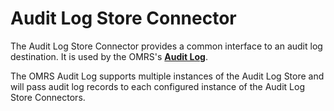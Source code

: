 <!-- SPDX-License-Identifier: Apache-2.0 -->

# Audit Log Store Connector

The Audit Log Store Connector provides a common interface to
an audit log destination.
It is used by the OMRS's **[Audit Log](../audit-log.md)**.

The OMRS Audit Log supports multiple instances of the Audit Log Store
and will pass audit log records to each configured instance of the
Audit Log Store Connectors.
